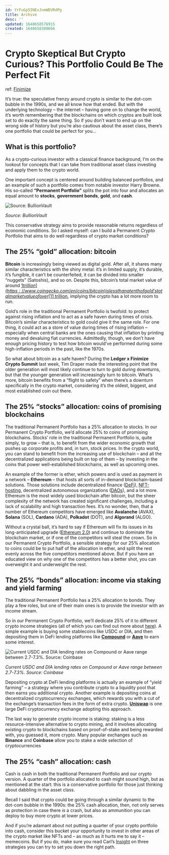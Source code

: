 ```yaml
---
id: YrFuGp5INExJnmWDVRdPg
title: Archive
desc: ''
updated: 1640658576915
created: 1640658380666
---
```

# Crypto Skeptical But Crypto Curious? This Portfolio Could Be The Perfect Fit

ref: [Finimize](https://subscriptions.finimize.com/content/Q29udGVudFBpZWNlOjM4Nzk=/crypto-skeptical-crypto-curious-portfolio-could-be-perfect-fit)

It’s true: the speculative frenzy around crypto is similar to the dot-com bubble in the 1990s, and we all know how that ended. But with the underlying technology – the internet – having gone on to change the world, it’s worth remembering that the blockchains on which cryptos are built look set to do exactly the same thing. So if you don’t want to end up on the wrong side of history but you’re also cautious about the asset class, there’s one portfolio that could be perfect for you…

## **What is this portfolio?**

As a crypto-curious investor with a classical finance background, I’m on the lookout for concepts that I can take from traditional asset class investing and apply them to the crypto world.

One important concept is centered around building balanced portfolios, and an example of such a portfolio comes from notable investor Harry Browne. His so-called **“Permanent Portfolio”** splits the pot into four and allocates an equal amount to **stocks**, **government bonds**, **gold**, and **cash**.

![Source: BullionVault](https://finimize-img.imgix.net/https%3A%2F%2Fi.imgur.com%2FXLgn3HQ.png?ixlib=python-3.1.2&s=ce88a002a19c050f0f63cf0c0a5d98d7)

_Source: BullionVault_

This conservative strategy aims to provide reasonable returns regardless of economic conditions. So I asked myself: can I build a Permanent _Crypto_ Portfolio that aims to do well regardless of crypto market conditions?

## **The 25% “gold” allocation: bitcoin**

**Bitcoin** is increasingly being viewed as digital gold. After all, it shares many similar characteristics with the shiny metal: it’s in limited supply, it’s durable, it’s fungible, it can’t be counterfeited, it can be divided into smaller “nuggets” (Satoshis), and so on. Despite this, bitcoin’s total market value of around [$1 trillion](https://www.coingecko.com/en/coins/bitcoin) is less than a tenth of gold’s total market value of over [$11 trillion](https://companiesmarketcap.com/gold/marketcap/), implying the crypto has a lot more room to run.

Gold’s role in the traditional Permanent Portfolio is twofold: to protect against rising inflation and to act as a safe haven during times of crisis. Bitcoin’s similar characteristics to gold could give it the same role. For one thing, it could act as a store of value during times of rising inflation – especially when central banks are the ones causing that inflation by printing money and devaluing fiat currencies. Admittedly, though, we don’t have enough pricing history to test how bitcoin would’ve performed during some high-inflation periods in the past, like the 1970s.

So what about bitcoin as a safe haven? During the **Ledger x Finimize Crypto Summit** last week, Tim Draper made the interesting point that the older generation will most likely continue to turn to gold during downturns, but that the younger generation will increasingly turn to bitcoin. What’s more, bitcoin benefits from a “flight to safety” when there’s a downturn specifically in the crypto market, considering it’s the oldest, biggest, and most established coin out there.

## **The 25% “stocks” allocation: coins of promising blockchains**

The traditional Permanent Portfolio has a 25% allocation to stocks. In our Permanent Crypto Portfolio, we’d allocate 25% to coins of promising blockchains. Stocks’ role in the traditional Permanent Portfolio is, quite simply, to grow – that is, to benefit from the wider economic growth that pushes up corporate profits and, in turn, stock prices. In the crypto world, you can stand to benefit from the increasing use of blockchain – and all the decentralized applications being built on top of them – by investing in the coins that power well-established blockchains, as well as upcoming ones.

An example of the former is ether, which powers and is used as payment in a network – **Ethereum** – that hosts all sorts of in-demand blockchain-based solutions. Those solutions include decentralized finance ([DeFi](https://defipulse.com/defi-list)), [NFT-hosting](https://ethereum.org/en/nft/), decentralized autonomous organizations ([DAOs](https://ethereum.org/en/dao/)), and a lot more. Ethereum is the most widely used blockchain after bitcoin, but the sheer complexity of the network has created significant challenges, including a lack of scalability and high transaction fees. It’s no wonder, then, that a number of Ethereum competitors have emerged like **Avalanche** (AVAX), **Solana** (SOL), **Cardano** (ADA), **Polkadot** (DOT), and **Algorand** (ALGO).

Without a crystal ball, it’s hard to say if Ethereum will fix its issues in its long-anticipated upgrade ([Ethereum 2.0](https://decrypt.co/resources/what-is-ethereum-2-0)) and continue to dominate the blockchain market, or if one of the competitors will steal the crown. So in our Permanent Crypto Portfolio, a sensible strategy for our 25% allocation to coins could be to put half of the allocation in ether, and split the rest evenly across the five competitors mentioned above. But if you have an educated view on why one of the competitors has a better shot, you can overweight it and underweight the rest.

## **The 25% “bonds” allocation: income via staking and yield farming**

The traditional Permanent Portfolio has a 25% allocation to bonds. They play a few roles, but one of their main ones is to provide the investor with an income stream.

So in our Permanent Crypto Portfolio, we’ll dedicate 25% of it to different crypto income strategies (all of which you can find out more about [here](https://app.finimize.com/content/Q29udGVudFBpZWNlOjMzNjc=/defi-making-money-decentralized-finance)). A simple example is buying some stablecoins like USDC or DIA, and then depositing them in DeFi lending platforms like [**Compound**](https://www.kraken.com/en-gb/learn/what-is-compound-comp) or [**Aave**](https://aave.com/) to earn some interest.

![Current USDC and DIA lending rates on Compound or Aave range between 2.7-7.3%. Source: Coinbase](https://finimize-img.imgix.net/https%3A%2F%2Fi.imgur.com%2FpUrWSQi.png?ixlib=python-3.1.2&s=cf467d04c9c8fae7522b6f70396cf3b5)

_Current USDC and DIA lending rates on Compound or Aave range between 2.7-7.3%. Source: Coinbase_

Depositing crypto at DeFi lending platforms is actually an example of “yield farming” – a strategy where you contribute crypto to a liquidity pool that then earns you additional crypto. Another example is depositing coins at decentralized cryptocurrency exchanges, which rewards you with a cut of the exchange’s transaction fees in the form of extra crypto. [**Uniswap**](https://uk.finance.yahoo.com/news/uniswap-complete-beginner-guide-100917816.html) is one large DeFi cryptocurrency exchange adopting this approach.

The last way to generate crypto income is staking: staking is a less resource-intensive alternative to crypto mining, and it involves allocating existing crypto to blockchains based on proof-of-stake and being rewarded with, you guessed it, more crypto. Many popular exchanges such as **Binance** and **Coinbase** allow you to stake a wide selection of cryptocurrencies

## **The 25% “cash” allocation: cash**

Cash is cash in both the traditional Permanent Portfolio and our crypto version. A quarter of the portfolio allocated to cash might sound high, but as mentioned at the start: this is a conservative portfolio for those just thinking about dabbling in the asset class.

Recall I said that crypto could be going through a similar dynamic to the dot-com bubble in the 1990s: the 25% cash allocation, then, not only serves as protection in case there _is_ a crash, but also as ammunition you can deploy to buy more crypto at lower prices.

And if you’re adamant about not putting a quarter of your crypto portfolio into cash, consider this bucket your opportunity to invest in other areas of the crypto market like NFTs and – as much as it hurts me to say it – memecoins. But if you do, make sure you read Carl’s [Insight](https://subscriptions.finimize.com/content/Q29udGVudFBpZWNlOjM4NjY=/how-trade-next-big-little-crypto) on three strategies you can try to set you down the right path.
